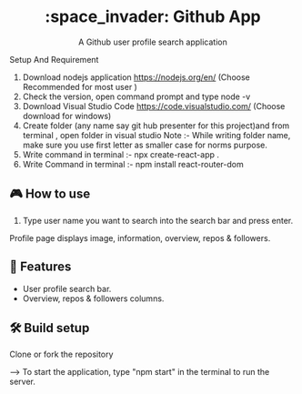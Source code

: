 <h1 align="center">:space_invader: Github App</h1>

<p align="center">A Github user profile search application</p>

Setup And Requirement 
1.	Download nodejs application https://nodejs.org/en/ (Choose Recommended for most user )
2.	Check the version, open command prompt and type node -v
3.	Download Visual Studio Code https://code.visualstudio.com/  (Choose download for windows)
4.	Create folder (any name say git hub presenter for this project)and from terminal , open folder in visual studio
Note :- While writing folder name, make sure you use first letter as smaller case for norms purpose.
5.	Write command in terminal :- npx create-react-app .
6.  Write Command in terminal :- npm install react-router-dom

## 🎮 How to use
1. Type user name you want to search into the search bar and press enter.

Profile page displays image, information, overview, repos & followers. 

## 🚀 Features
- User profile search bar.
- Overview, repos & followers columns.

## 🛠 Build setup
Clone or fork the repository

-->  To start the application, type "npm start" in the terminal to run the server.
